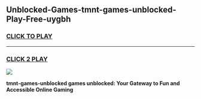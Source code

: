 
## Unblocked-Games-tmnt-games-unblocked-Play-Free-uygbh
<h3>
<a href="https://premium76.site?title=tmnt-games-unblocked&ref=10A">CLICK TO PLAY</a></h3>
<hr>

<h3>
<a href="https://premium76.site?title=tmnt-games-unblocked&ref=10A">CLICK 2 PLAY</a>
  
</h3>

<a href="https://premium76.site?title=tmnt-games-unblocked&ref=10A"><img src="https://clearcache.store/games.png"></a>


**tmnt-games-unblocked games unblocked: Your Gateway to Fun and Accessible Online Gaming**
